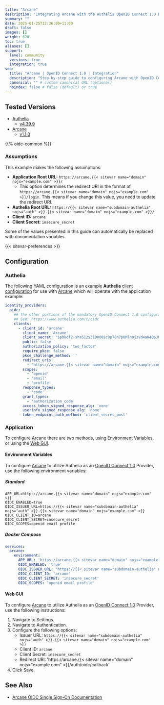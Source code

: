 ```yaml
---
title: "Arcane"
description: "Integrating Arcane with the Authelia OpenID Connect 1.0 Provider."
summary: ""
date: 2025-01-25T12:36:00+11:00
draft: false
images: []
weight: 620
toc: true
aliases: []
support:
  level: community
  versions: true
  integration: true
seo:
  title: "Arcane | OpenID Connect 1.0 | Integration"
  description: "Step-by-step guide to configuring Arcane with OpenID Connect 1.0 for secure SSO. Enhance your login flow using Authelia’s modern identity management."
  canonical: "" # custom canonical URL (optional)
  noindex: false # false (default) or true
---
```


## Tested Versions

- [Authelia]
  - [v4.39.9](https://github.com/authelia/authelia/releases/tag/v4.39.9)
- [Arcane]
  - [v1.1.0](https://github.com/ofkm/arcane/releases/tag/v1.1.0)

{{% oidc-common %}}

### Assumptions

This example makes the following assumptions:

- __Application Root URL:__ `https://arcane.{{< sitevar name="domain" nojs="example.com" >}}/`
  - This option determines the redirect URI in the format of
        `https://arcane.{{< sitevar name="domain" nojs="example.com" >}}/login`.
        This means if you change this value, you need to update the redirect URI.
- __Authelia Root URL:__ `https://{{< sitevar name="subdomain-authelia" nojs="auth" >}}.{{< sitevar name="domain" nojs="example.com" >}}/`
- __Client ID:__ `arcane`
- __Client Secret:__ `insecure_secret`

Some of the values presented in this guide can automatically be replaced with documentation variables.

{{< sitevar-preferences >}}

## Configuration

### Authelia

The following YAML configuration is an example __Authelia__ [client configuration] for use with [Arcane] which
will operate with the application example:

```yaml {title="configuration.yml"}
identity_providers:
  oidc:
    ## The other portions of the mandatory OpenID Connect 1.0 configuration go here.
    ## See: https://www.authelia.com/c/oidc
    clients:
      - client_id: 'arcane'
        client_name: 'Arcane'
        client_secret: '$pbkdf2-sha512$310000$c8p78n7pUMln0jzvd4aK4Q$JNRBzwAo0ek5qKn50cFzzvE9RXV88h1wJn5KGiHrD0YKtZaR/nCb2CJPOsKaPK0hjf.9yHxzQGZziziccp6Yng'  # The digest of 'insecure_secret'.
        public: false
        authorization_policy: 'two_factor'
        require_pkce: false
        pkce_challenge_method: ''
        redirect_uris:
          - 'https://arcane.{{< sitevar name="domain" nojs="example.com" >}}/auth/oidc/callback'
        scopes:
          - 'openid'
          - 'email'
          - 'profile'
        response_types:
          - 'code'
        grant_types:
          - 'authorization_code'
        access_token_signed_response_alg: 'none'
        userinfo_signed_response_alg: 'none'
        token_endpoint_auth_method: 'client_secret_post'
```

### Application

To configure [Arcane] there are two methods, using
[Environment Variables](#environment-variables), or using the [Web GUI](#web-gui).

#### Environment Variables

To configure [Arcane] to utilize Authelia as an [OpenID Connect 1.0] Provider, use the following environment
variables:

##### Standard

```shell {title=".env"}
APP_URL=https://arcane.{{< sitevar name="domain" nojs="example.com" >}}
OIDC_ENABLED=true
OIDC_ISSUER_URL=https://{{< sitevar name="subdomain-authelia" nojs="auth" >}}.{{< sitevar name="domain" nojs="example.com" >}}
OIDC_CLIENT_ID=arcane
OIDC_CLIENT_SECRET=insecure_secret
OIDC_SCOPES=openid email profile
```

##### Docker Compose

```yaml {title="compose.yml"}
services:
  arcane:
    environment:
      APP_URL: 'https://arcane.{{< sitevar name="domain" nojs="example.com" >}}'
      OIDC_ENABLED: 'true'
      OIDC_ISSUER_URL: 'https://{{< sitevar name="subdomain-authelia" nojs="auth" >}}.{{< sitevar name="domain" nojs="example.com" >}}'
      OIDC_CLIENT_ID: 'arcane'
      OIDC_CLIENT_SECRET: 'insecure_secret'
      OIDC_SCOPES: 'openid email profile'
```

#### Web GUI

To configure [Arcane] to utilize Authelia as an [OpenID Connect 1.0] Provider, use the following instructions:

1. Navigate to Settings.
2. Navigate to Authentication.
3. Configure the following options:
   - Issuer URL: `https://{{< sitevar name="subdomain-authelia" nojs="auth" >}}.{{< sitevar name="domain" nojs="example.com" >}}`
   - Client ID: `arcane`
   - Client Secret: `insecure_secret`
   - Redirect URI: 'https://arcane.{{< sitevar name="domain" nojs="example.com" >}}/auth/oidc/callback'
4. Click Save.

## See Also

- [Arcane OIDC Single Sign-On Documentation](https://arcane.ofkm.dev/docs/users/sso)

[Authelia]: https://www.authelia.com
[Arcane]: https://arcane.ofkm.dev/
[OpenID Connect 1.0]: ../../introduction.md
[client configuration]: ../../../../configuration/identity-providers/openid-connect/clients.md
